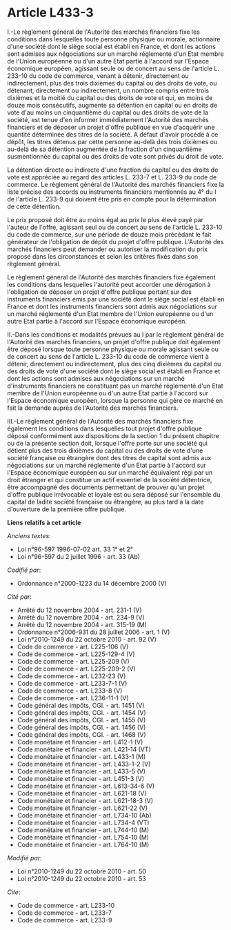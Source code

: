 # Article L433-3

I.-Le règlement général de l'Autorité des marchés financiers fixe les conditions dans lesquelles toute personne physique ou
morale, actionnaire d'une société dont le siège social est établi en France, et dont les actions sont admises aux
négociations sur un marché réglementé d'un Etat membre de l'Union européenne ou d'un autre Etat partie à l'accord sur
l'Espace économique européen, agissant seule ou de concert au sens de l'article L. 233-10 du code de commerce, venant à
détenir, directement ou indirectement, plus des trois dixièmes du capital ou des droits de vote, ou détenant, directement ou
indirectement, un nombre compris entre trois dixièmes et la moitié du capital ou des droits de vote et qui, en moins de douze
mois consécutifs, augmente sa détention en capital ou en droits de vote d'au moins un cinquantième du capital ou des droits
de vote de la société, est tenue d'en informer immédiatement l'Autorité des marchés financiers et de déposer un projet
d'offre publique en vue d'acquérir une quantité déterminée des titres de la société. A défaut d'avoir procédé à ce dépôt, les
titres détenus par cette personne au-delà des trois dixièmes ou au-delà de sa détention augmentée de la fraction d'un
cinquantième susmentionnée du capital ou des droits de vote sont privés du droit de vote. 

La détention directe ou indirecte d'une fraction du capital ou des droits de vote est appréciée au regard des articles L.
233-7 et L. 233-9 du code de commerce. Le règlement général de l'Autorité des marchés financiers fixe la liste précise des
accords ou instruments financiers mentionnés au 4° du I de l'article L. 233-9 qui doivent être pris en compte pour la
détermination de cette détention. 

Le prix proposé doit être au moins égal au prix le plus élevé payé par l'auteur de l'offre, agissant seul ou de concert au
sens de l'article L. 233-10 du code de commerce, sur une période de douze mois précédant le fait générateur de l'obligation
de dépôt du projet d'offre publique. L'Autorité des marchés financiers peut demander ou autoriser la modification du prix
proposé dans les circonstances et selon les critères fixés dans son règlement général. 

Le règlement général de l'Autorité des marchés financiers fixe également les conditions dans lesquelles l'autorité peut
accorder une dérogation à l'obligation de déposer un projet d'offre publique portant sur des instruments financiers émis par
une société dont le siège social est établi en France et dont les instruments financiers sont admis aux négociations sur un
marché réglementé d'un Etat membre de l'Union européenne ou d'un autre Etat partie à l'accord sur l'Espace économique
européen. 

II.-Dans les conditions et modalités prévues au I par le règlement général de l'Autorité des marchés financiers, un projet
d'offre publique doit également être déposé lorsque toute personne physique ou morale agissant seule ou de concert au sens de
l'article L. 233-10 du code de commerce vient à détenir, directement ou indirectement, plus des cinq dixièmes du capital ou
des droits de vote d'une société dont le siège social est établi en France et dont les actions sont admises aux négociations
sur un marché d'instruments financiers ne constituant pas un marché réglementé d'un Etat membre de l'Union européenne ou d'un
autre Etat partie à l'accord sur l'Espace économique européen, lorsque la personne qui gère ce marché en fait la demande
auprès de l'Autorité des marchés financiers. 

III.-Le règlement général de l'Autorité des marchés financiers fixe également les conditions dans lesquelles tout projet
d'offre publique déposé conformément aux dispositions de la section 1 du présent chapitre ou de la présente section doit,
lorsque l'offre porte sur une société qui détient plus des trois dixièmes du capital ou des droits de vote d'une société
française ou étrangère dont des titres de capital sont admis aux négociations sur un marché réglementé d'un Etat partie à
l'accord sur l'Espace économique européen ou sur un marché équivalent régi par un droit étranger et qui constitue un actif
essentiel de la société détentrice, être accompagné des documents permettant de prouver qu'un projet d'offre publique
irrévocable et loyale est ou sera déposé sur l'ensemble du capital de ladite société française ou étrangère, au plus tard à
la date d'ouverture de la première offre publique.

**Liens relatifs à cet article**

_Anciens textes_:

  - Loi n°96-597 1996-07-02 art. 33 1° et 2°
  - Loi n°96-597 du 2 juillet 1996 - art. 33 (Ab)

_Codifié par_:

  - Ordonnance n°2000-1223 du 14 décembre 2000 (V)

_Cité par_:

  - Arrêté du 12 novembre 2004 - art. 231-1 (V)
  - Arrêté du 12 novembre 2004 - art. 234-9 (V)
  - Arrêté du 12 novembre 2004 - art. 315-19 (M)
  - Ordonnance n°2006-931 du 28 juillet 2006 - art. 1 (V)
  - Loi n°2010-1249 du 22 octobre 2010 - art. 92 (V)
  - Code de commerce - art. L225-106 (V)
  - Code de commerce - art. L225-129-4 (V)
  - Code de commerce - art. L225-209 (V)
  - Code de commerce - art. L225-209-2 (V)
  - Code de commerce - art. L232-23 (V)
  - Code de commerce - art. L233-7-1 (V)
  - Code de commerce - art. L233-8 (V)
  - Code de commerce - art. L236-11-1 (V)
  - Code général des impôts, CGI. - art. 1451 (V)
  - Code général des impôts, CGI. - art. 1454 (V)
  - Code général des impôts, CGI. - art. 1455 (V)
  - Code général des impôts, CGI. - art. 1456 (V)
  - Code général des impôts, CGI. - art. 1468 (V)
  - Code monétaire et financier - art. L412-1 (V)
  - Code monétaire et financier - art. L421-14 (VT)
  - Code monétaire et financier - art. L433-1 (M)
  - Code monétaire et financier - art. L433-1-2 (V)
  - Code monétaire et financier - art. L433-5 (V)
  - Code monétaire et financier - art. L451-3 (V)
  - Code monétaire et financier - art. L613-34-6 (V)
  - Code monétaire et financier - art. L621-18 (V)
  - Code monétaire et financier - art. L621-18-3 (V)
  - Code monétaire et financier - art. L621-22 (V)
  - Code monétaire et financier - art. L734-10 (Ab)
  - Code monétaire et financier - art. L734-4 (VT)
  - Code monétaire et financier - art. L744-10 (M)
  - Code monétaire et financier - art. L754-10 (M)
  - Code monétaire et financier - art. L764-10 (M)

_Modifié par_:

  - Loi n°2010-1249 du 22 octobre 2010 - art. 50
  - Loi n°2010-1249 du 22 octobre 2010 - art. 53

_Cite_:

  - Code de commerce - art. L233-10
  - Code de commerce - art. L233-7
  - Code de commerce - art. L233-9
